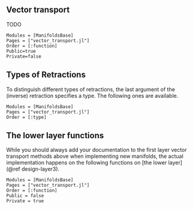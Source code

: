 ## Vector transport

TODO

```@autodocs
Modules = [ManifoldsBase]
Pages = ["vector_transport.jl"]
Order = [:function]
Public=true
Private=false
```

## Types of Retractions

To distinguish different types of retractions, the last argument of the (inverse) retraction
specifies a type. The following ones are available.

```@autodocs
Modules = [ManifoldsBase]
Pages = ["vector_transport.jl"]
Order = [:type]
```

## The lower layer functions

While you should always add your documentation to the first layer vector transport methods above when implementing new manifolds, the actual implementation happens on the following functions on [the lower layer](@ref design-layer3).

```@autodocs
Modules = [ManifoldsBase]
Pages = ["vector_transport.jl"]
Order = [:function]
Public = false
Private = true
```
